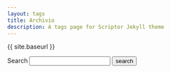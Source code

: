 ```yaml
---
layout: tags
title: Archivio
description: A tags page for Scriptor Jekyll theme
---
```


{{ site.baseurl }}
<form action="/search.html" method="get">
  <label for="search-box">Search</label>
  <input type="text" id="search-box" name="query">
  <input type="submit" value="search">
</form>
